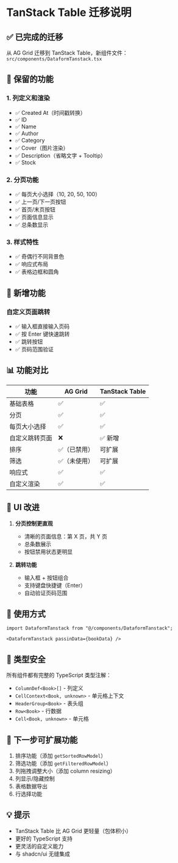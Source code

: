 # TanStack Table 迁移说明

## ✅ 已完成的迁移

从 AG Grid 迁移到 TanStack Table，新组件文件：`src/components/DataformTanstack.tsx`

## 🎯 保留的功能

### 1. **列定义和渲染**
- ✅ Created At（时间戳转换）
- ✅ ID
- ✅ Name
- ✅ Author
- ✅ Category
- ✅ Cover（图片渲染）
- ✅ Description（省略文字 + Tooltip）
- ✅ Stock

### 2. **分页功能**
- ✅ 每页大小选择（10, 20, 50, 100）
- ✅ 上一页/下一页按钮
- ✅ 首页/末页按钮
- ✅ 页面信息显示
- ✅ 总条数显示

### 3. **样式特性**
- ✅ 奇偶行不同背景色
- ✅ 响应式布局
- ✅ 表格边框和圆角

## 🚀 新增功能

### **自定义页面跳转**
- ✅ 输入框直接输入页码
- ✅ 按 Enter 键快速跳转
- ✅ 跳转按钮
- ✅ 页码范围验证

## 📊 功能对比

| 功能 | AG Grid | TanStack Table |
|------|---------|----------------|
| 基础表格 | ✅ | ✅ |
| 分页 | ✅ | ✅ |
| 每页大小选择 | ✅ | ✅ |
| 自定义跳转页面 | ❌ | ✅ 新增 |
| 排序 | ✅（已禁用） | 可扩展 |
| 筛选 | ✅（未使用） | 可扩展 |
| 响应式 | ✅ | ✅ |
| 自定义渲染 | ✅ | ✅ |

## 🎨 UI 改进

1. **分页控制更直观**
   - 清晰的页面信息：第 X 页，共 Y 页
   - 总条数展示
   - 按钮禁用状态更明显

2. **跳转功能**
   - 输入框 + 按钮组合
   - 支持键盘快捷键（Enter）
   - 自动验证页码范围

## 🔧 使用方式

```tsx
import DataformTanstack from "@/components/DataformTanstack";

<DataformTanstack passinData={bookData} />
```

## 📝 类型安全

所有组件都有完整的 TypeScript 类型注解：
- `ColumnDef<Book>[]` - 列定义
- `CellContext<Book, unknown>` - 单元格上下文
- `HeaderGroup<Book>` - 表头组
- `Row<Book>` - 行数据
- `Cell<Book, unknown>` - 单元格

## 🎯 下一步可扩展功能

1. 排序功能（添加 `getSortedRowModel`）
2. 筛选功能（添加 `getFilteredRowModel`）
3. 列拖拽调整大小（添加 column resizing）
4. 列显示/隐藏控制
5. 表格数据导出
6. 行选择功能

## 💡 提示

- TanStack Table 比 AG Grid 更轻量（包体积小）
- 更好的 TypeScript 支持
- 更灵活的自定义能力
- 与 shadcn/ui 无缝集成

